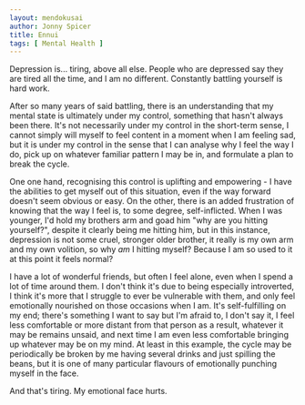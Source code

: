 ```yaml
---
layout: mendokusai
author: Jonny Spicer
title: Ennui
tags: [ Mental Health ]
---
```

Depression is... tiring, above all else. People who are depressed say they are tired all the time, and I am no different. Constantly battling yourself is hard work.

After so many years of said battling, there is an understanding that my mental state is ultimately under my control, something that hasn't always been there. It's not necessarily
under my control in the short-term sense, I cannot simply will myself to feel content in a moment when I am feeling sad, but it is under my control in the sense that I can analyse
why I feel the way I do, pick up on whatever familiar pattern I may be in, and formulate a plan to break the cycle.

One one hand, recognising this control is uplifting and empowering - I have the abilities to get myself out of this situation, even if the way forward doesn't seem obvious or easy.
On the other, there is an added frustration of knowing that the way I feel is, to some degree, self-inflicted. When I was younger, I'd hold my brothers arm and goad him "why are you
hitting yourself?", despite it clearly being me hitting him, but in this instance, depression is not some cruel, stronger older brother, it really is my own arm and my own volition,
so why *am* I hitting myself? Because I am so used to it at this point it feels normal?

I have a lot of wonderful friends, but often I feel alone, even when I spend a lot of time around them. I don't think it's due to being especially introverted, I think it's more that
I struggle to ever be vulnerable with them, and only feel emotionally nourished on those occasions when I am. It's self-fulfilling on my end; there's something I want to say but I'm
afraid to, I don't say it, I feel less comfortable or more distant from that person as a result, whatever it may be remains unsaid, and next time I am even less comfortable bringing
up whatever may be on my mind. At least in this example, the cycle may be periodically be broken by me having several drinks and just spilling the beans, but it is one of many
particular flavours of emotionally punching myself in the face.

And that's tiring. My emotional face hurts.
